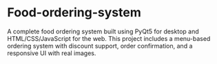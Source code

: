 # Food-ordering-system
A complete food ordering system built using PyQt5 for desktop and HTML/CSS/JavaScript for the web. This project includes a menu-based ordering system with discount support, order confirmation, and a responsive UI with real images.
